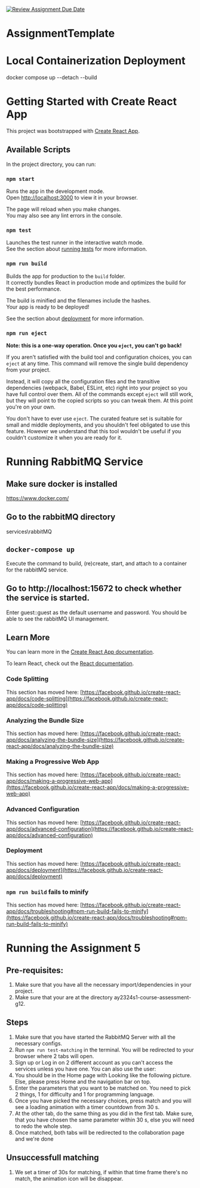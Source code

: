 [![Review Assignment Due Date](https://classroom.github.com/assets/deadline-readme-button-24ddc0f5d75046c5622901739e7c5dd533143b0c8e959d652212380cedb1ea36.svg)](https://classroom.github.com/a/6BOvYMwN)
# AssignmentTemplate

# Local Containerization Deployment
docker compose up --detach --build

# Getting Started with Create React App

This project was bootstrapped with [Create React App](https://github.com/facebook/create-react-app).

## Available Scripts

In the project directory, you can run:

### `npm start`

Runs the app in the development mode.\
Open [http://localhost:3000](http://localhost:3000) to view it in your browser.

The page will reload when you make changes.\
You may also see any lint errors in the console.

### `npm test`

Launches the test runner in the interactive watch mode.\
See the section about [running tests](https://facebook.github.io/create-react-app/docs/running-tests) for more information.

### `npm run build`

Builds the app for production to the `build` folder.\
It correctly bundles React in production mode and optimizes the build for the best performance.

The build is minified and the filenames include the hashes.\
Your app is ready to be deployed!

See the section about [deployment](https://facebook.github.io/create-react-app/docs/deployment) for more information.

### `npm run eject`

**Note: this is a one-way operation. Once you `eject`, you can't go back!**

If you aren't satisfied with the build tool and configuration choices, you can `eject` at any time. This command will remove the single build dependency from your project.

Instead, it will copy all the configuration files and the transitive dependencies (webpack, Babel, ESLint, etc) right into your project so you have full control over them. All of the commands except `eject` will still work, but they will point to the copied scripts so you can tweak them. At this point you're on your own.

You don't have to ever use `eject`. The curated feature set is suitable for small and middle deployments, and you shouldn't feel obligated to use this feature. However we understand that this tool wouldn't be useful if you couldn't customize it when you are ready for it.

# Running RabbitMQ Service

## Make sure docker is installed
https://www.docker.com/

## Go to the rabbitMQ directory
services\rabbitMQ

## `docker-compose up`
Execute the command to build, (re)create, start, and attach to a container for the rabbitMQ service.

## Go to http://localhost:15672 to check whether the service is started.
Enter guest::guest as the default username and password. You should be able to see the rabbitMQ UI management.

## Learn More

You can learn more in the [Create React App documentation](https://facebook.github.io/create-react-app/docs/getting-started).

To learn React, check out the [React documentation](https://reactjs.org/).

### Code Splitting

This section has moved here: [https://facebook.github.io/create-react-app/docs/code-splitting](https://facebook.github.io/create-react-app/docs/code-splitting)

### Analyzing the Bundle Size

This section has moved here: [https://facebook.github.io/create-react-app/docs/analyzing-the-bundle-size](https://facebook.github.io/create-react-app/docs/analyzing-the-bundle-size)

### Making a Progressive Web App

This section has moved here: [https://facebook.github.io/create-react-app/docs/making-a-progressive-web-app](https://facebook.github.io/create-react-app/docs/making-a-progressive-web-app)

### Advanced Configuration

This section has moved here: [https://facebook.github.io/create-react-app/docs/advanced-configuration](https://facebook.github.io/create-react-app/docs/advanced-configuration)

### Deployment

This section has moved here: [https://facebook.github.io/create-react-app/docs/deployment](https://facebook.github.io/create-react-app/docs/deployment)

### `npm run build` fails to minify

This section has moved here: [https://facebook.github.io/create-react-app/docs/troubleshooting#npm-run-build-fails-to-minify](https://facebook.github.io/create-react-app/docs/troubleshooting#npm-run-build-fails-to-minify)


# Running the Assignment 5
## Pre-requisites:
1. Make sure that you have all the necessary import/dependencies in your project.
2. Make sure that your are at the directory ay2324s1-course-assessment-g12.

## Steps
1. Make sure that you have started the RabbitMQ Server with all the necessary configs.
2. Run `npm run test-matching` in the terminal. You will be redirected to your browser where 2 tabs will open.
3. Sign up or Log in on 2 different account as you can't access the services unless you have one. You can also use the user:
4. You should be in the Home page with Looking like the following picture. Else, please press Home and the navigation bar on top.
5. Enter the parameters that you want to be matched on. You need to pick 2 things, 1 for difficulty and 1 for programming language.
6. Once you have picked the necessary choices, press match and you will see a loading animation with a timer countdown from 30 s.
7. At the other tab, do the same thing as you did in the first tab. Make sure, that you have chosen  the same parameter within 30 s, else you will need to redo the whole step.
8. Once matched, both tabs will be redirected to the collaboration page and we're done

## Unsuccessfull matching
1. We set a timer of 30s for matching, if within that time frame there's no match, the animation icon will be disappear. 


